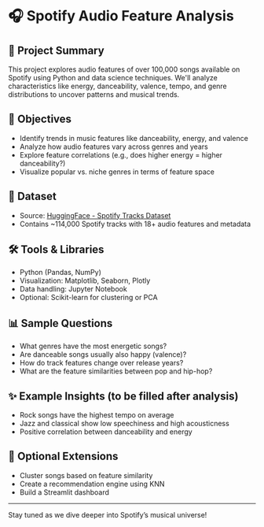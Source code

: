 # 🎧 Spotify Audio Feature Analysis

## 📌 Project Summary
This project explores audio features of over 100,000 songs available on Spotify using Python and data science techniques. We'll analyze characteristics like energy, danceability, valence, tempo, and genre distributions to uncover patterns and musical trends.

## 🎯 Objectives
- Identify trends in music features like danceability, energy, and valence
- Analyze how audio features vary across genres and years
- Explore feature correlations (e.g., does higher energy = higher danceability?)
- Visualize popular vs. niche genres in terms of feature space

## 📁 Dataset
- Source: [HuggingFace - Spotify Tracks Dataset](https://huggingface.co/datasets/maharshipandya/spotify-tracks-dataset)
- Contains ~114,000 Spotify tracks with 18+ audio features and metadata

## 🛠️ Tools & Libraries
- Python (Pandas, NumPy)
- Visualization: Matplotlib, Seaborn, Plotly
- Data handling: Jupyter Notebook
- Optional: Scikit-learn for clustering or PCA

## 📊 Sample Questions
- What genres have the most energetic songs?
- Are danceable songs usually also happy (valence)?
- How do track features change over release years?
- What are the feature similarities between pop and hip-hop?

## ✨ Example Insights (to be filled after analysis)
- Rock songs have the highest tempo on average
- Jazz and classical show low speechiness and high acousticness
- Positive correlation between danceability and energy

## 🤖 Optional Extensions
- Cluster songs based on feature similarity
- Create a recommendation engine using KNN
- Build a Streamlit dashboard

---

Stay tuned as we dive deeper into Spotify’s musical universe!
